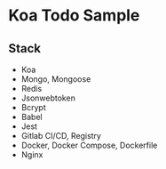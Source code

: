 # Koa Todo Sample

## Stack

- Koa
- Mongo, Mongoose
- Redis
- Jsonwebtoken
- Bcrypt
- Babel
- Jest
- Gitlab CI/CD, Registry
- Docker, Docker Compose, Dockerfile
- Nginx
